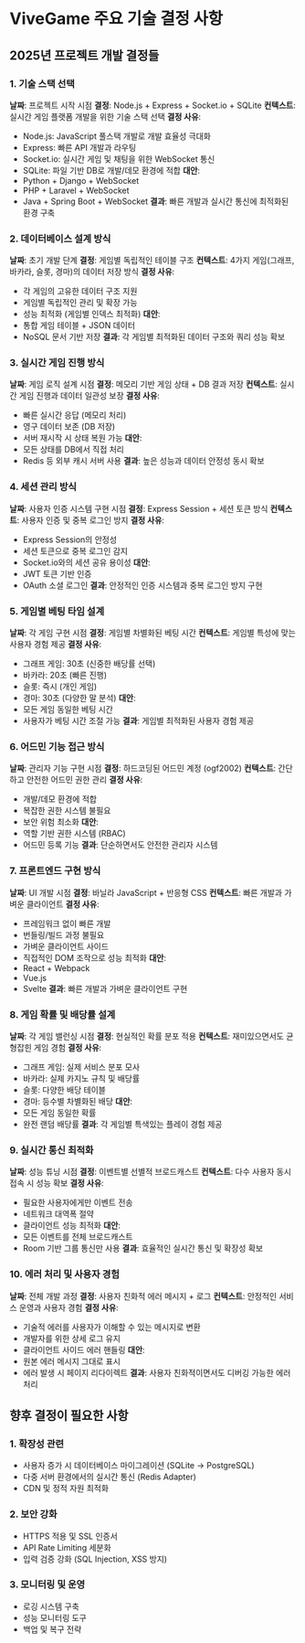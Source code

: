 # ViveGame 주요 기술 결정 사항

## 2025년 프로젝트 개발 결정들

### 1. 기술 스택 선택
**날짜**: 프로젝트 시작 시점
**결정**: Node.js + Express + Socket.io + SQLite
**컨텍스트**: 실시간 게임 플랫폼 개발을 위한 기술 스택 선택
**결정 사유**:
- Node.js: JavaScript 풀스택 개발로 개발 효율성 극대화
- Express: 빠른 API 개발과 라우팅
- Socket.io: 실시간 게임 및 채팅을 위한 WebSocket 통신
- SQLite: 파일 기반 DB로 개발/데모 환경에 적합
**대안**:
- Python + Django + WebSocket
- PHP + Laravel + WebSocket  
- Java + Spring Boot + WebSocket
**결과**: 빠른 개발과 실시간 통신에 최적화된 환경 구축

### 2. 데이터베이스 설계 방식
**날짜**: 초기 개발 단계
**결정**: 게임별 독립적인 테이블 구조
**컨텍스트**: 4가지 게임(그래프, 바카라, 슬롯, 경마)의 데이터 저장 방식
**결정 사유**:
- 각 게임의 고유한 데이터 구조 지원
- 게임별 독립적인 관리 및 확장 가능
- 성능 최적화 (게임별 인덱스 최적화)
**대안**:
- 통합 게임 테이블 + JSON 데이터
- NoSQL 문서 기반 저장
**결과**: 각 게임별 최적화된 데이터 구조와 쿼리 성능 확보

### 3. 실시간 게임 진행 방식
**날짜**: 게임 로직 설계 시점
**결정**: 메모리 기반 게임 상태 + DB 결과 저장
**컨텍스트**: 실시간 게임 진행과 데이터 일관성 보장
**결정 사유**:
- 빠른 실시간 응답 (메모리 처리)
- 영구 데이터 보존 (DB 저장)
- 서버 재시작 시 상태 복원 가능
**대안**:
- 모든 상태를 DB에서 직접 처리
- Redis 등 외부 캐시 서버 사용
**결과**: 높은 성능과 데이터 안정성 동시 확보

### 4. 세션 관리 방식
**날짜**: 사용자 인증 시스템 구현 시점
**결정**: Express Session + 세션 토큰 방식
**컨텍스트**: 사용자 인증 및 중복 로그인 방지
**결정 사유**:
- Express Session의 안정성
- 세션 토큰으로 중복 로그인 감지
- Socket.io와의 세션 공유 용이성
**대안**:
- JWT 토큰 기반 인증
- OAuth 소셜 로그인
**결과**: 안정적인 인증 시스템과 중복 로그인 방지 구현

### 5. 게임별 베팅 타임 설계
**날짜**: 각 게임 구현 시점
**결정**: 게임별 차별화된 베팅 시간
**컨텍스트**: 게임별 특성에 맞는 사용자 경험 제공
**결정 사유**:
- 그래프 게임: 30초 (신중한 배당률 선택)
- 바카라: 20초 (빠른 진행)
- 슬롯: 즉시 (개인 게임)
- 경마: 30초 (다양한 말 분석)
**대안**:
- 모든 게임 동일한 베팅 시간
- 사용자가 베팅 시간 조절 가능
**결과**: 게임별 최적화된 사용자 경험 제공

### 6. 어드민 기능 접근 방식
**날짜**: 관리자 기능 구현 시점
**결정**: 하드코딩된 어드민 계정 (ogf2002)
**컨텍스트**: 간단하고 안전한 어드민 권한 관리
**결정 사유**:
- 개발/데모 환경에 적합
- 복잡한 권한 시스템 불필요
- 보안 위험 최소화
**대안**:
- 역할 기반 권한 시스템 (RBAC)
- 어드민 등록 기능
**결과**: 단순하면서도 안전한 관리자 시스템

### 7. 프론트엔드 구현 방식
**날짜**: UI 개발 시점
**결정**: 바닐라 JavaScript + 반응형 CSS
**컨텍스트**: 빠른 개발과 가벼운 클라이언트
**결정 사유**:
- 프레임워크 없이 빠른 개발
- 번들링/빌드 과정 불필요
- 가벼운 클라이언트 사이드
- 직접적인 DOM 조작으로 성능 최적화
**대안**:
- React + Webpack
- Vue.js
- Svelte
**결과**: 빠른 개발과 가벼운 클라이언트 구현

### 8. 게임 확률 및 배당률 설계
**날짜**: 각 게임 밸런싱 시점
**결정**: 현실적인 확률 분포 적용
**컨텍스트**: 재미있으면서도 균형잡힌 게임 경험
**결정 사유**:
- 그래프 게임: 실제 서비스 분포 모사
- 바카라: 실제 카지노 규칙 및 배당률
- 슬롯: 다양한 배당 테이블
- 경마: 등수별 차별화된 배당
**대안**:
- 모든 게임 동일한 확률
- 완전 랜덤 배당률
**결과**: 각 게임별 특색있는 플레이 경험 제공

### 9. 실시간 통신 최적화
**날짜**: 성능 튜닝 시점
**결정**: 이벤트별 선별적 브로드캐스트
**컨텍스트**: 다수 사용자 동시 접속 시 성능 확보
**결정 사유**:
- 필요한 사용자에게만 이벤트 전송
- 네트워크 대역폭 절약
- 클라이언트 성능 최적화
**대안**:
- 모든 이벤트를 전체 브로드캐스트
- Room 기반 그룹 통신만 사용
**결과**: 효율적인 실시간 통신 및 확장성 확보

### 10. 에러 처리 및 사용자 경험
**날짜**: 전체 개발 과정
**결정**: 사용자 친화적 에러 메시지 + 로그
**컨텍스트**: 안정적인 서비스 운영과 사용자 경험
**결정 사유**:
- 기술적 에러를 사용자가 이해할 수 있는 메시지로 변환
- 개발자를 위한 상세 로그 유지
- 클라이언트 사이드 에러 핸들링
**대안**:
- 원본 에러 메시지 그대로 표시
- 에러 발생 시 페이지 리다이렉트
**결과**: 사용자 친화적이면서도 디버깅 가능한 에러 처리

## 향후 결정이 필요한 사항

### 1. 확장성 관련
- 사용자 증가 시 데이터베이스 마이그레이션 (SQLite → PostgreSQL)
- 다중 서버 환경에서의 실시간 통신 (Redis Adapter)
- CDN 및 정적 자원 최적화

### 2. 보안 강화
- HTTPS 적용 및 SSL 인증서
- API Rate Limiting 세분화
- 입력 검증 강화 (SQL Injection, XSS 방지)

### 3. 모니터링 및 운영
- 로깅 시스템 구축
- 성능 모니터링 도구
- 백업 및 복구 전략